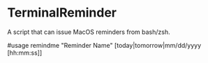 # TerminalReminder
 A script that can issue MacOS reminders from bash/zsh.

#usage
remindme "Reminder Name" [today|tomorrow|mm/dd/yyyy [hh:mm:ss]]
